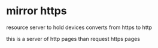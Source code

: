 # mirror https
resource server to hold devices converts from https to http

this is a server of http pages than request https pages

